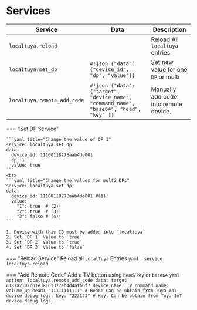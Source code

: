# Services


| Service     | Data                                                     | Description                         
| ----------- | ---------------------------------------------------------|-------------------------------------
| `localtuya.reload`          |                                                 | Reload All `localtuya` entries
| `localtuya.set_dp`          | `#!json {"data": {"device_id", "dp", "value"}}` | Set new value for one `DP` or multi 
| `localtuya.remote_add_code` | `#!json {"data": {"target", "device_name", "command_name", "base64", "head", "key" }}` | Manually add code into remote device. 


=== "Set DP Service"

    ```yaml title="Change the value of DP 1"
    service: localtuya.set_dp
    data:
      device_id: 11100118278aab4de001
      dp: 1
      value: true
    ```
    <br>
    ```yaml title="Change the values for multi DPs"
    service: localtuya.set_dp
    data:
      device_id: 11100118278aab4de001 #(1)!
      value:
        "1": true  # (2)!
        "2": true  # (3)!
        "3": false # (4)!
    ```
    
    1. Device with this ID must be added into `localtuya`
    2. Set `DP 1` Value to `true`
    3. Set `DP 2` Value to `true`
    4. Set `DP 3` Value to `false`

=== "Reload Service"
    Reload all `LocalTuya` Entries
    ```yaml 
    service: localtuya.reload
    ```

=== "Add Remote Code"
    Add a TV button using `head/key` or `base64`
    ```yaml 
    action: localtuya.remote_add_code
    data:
      target: c187a2102cb1e38161377eb4d4afb6f7
      device_name: TV
      command_name: volume_up
      head: "11111111111" # Head: Can be obtain from Tuya IoT device debug logs.
      key: "223123" # Key: Can be obtain from Tuya IoT device debug logs.
    ```

